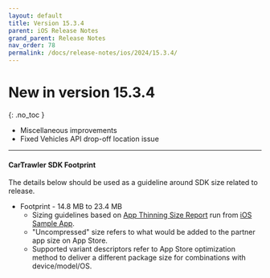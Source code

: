 ```yaml
---
layout: default
title: Version 15.3.4
parent: iOS Release Notes
grand_parent: Release Notes
nav_order: 78
permalink: /docs/release-notes/ios/2024/15.3.4/
---
```


# New in version 15.3.4

{: .no_toc }


* Miscellaneous improvements
* Fixed Vehicles API drop-off location issue

---
#### CarTrawler SDK Footprint

The details below should be used as a guideline around SDK size related to release.
* Footprint - 14.8 MB to 23.4 MB
  * Sizing guidelines based on <a href="https://github.com/cartrawler/cartrawler.github.io/blob/master/ios-report.txt" target="_blank">App Thinning Size Report</a> run from <a href="https://github.com/cartrawler/cartrawler-ios-integration" target="_blank">iOS Sample App</a>.
  * "Uncompressed" size refers to what would be added to the partner app size on App Store.
  * Supported variant descriptors refer to App Store optimization method to deliver a different package size for combinations with device/model/OS.
